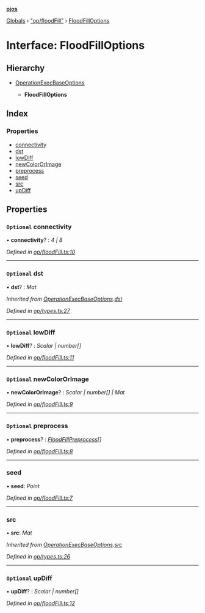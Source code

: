 **[ojos](../README.md)**

[Globals](../README.md) › ["op/floodFill"](../modules/_op_floodfill_.md) › [FloodFillOptions](_op_floodfill_.floodfilloptions.md)

# Interface: FloodFillOptions

## Hierarchy

* [OperationExecBaseOptions](_op_types_.operationexecbaseoptions.md)

  * **FloodFillOptions**

## Index

### Properties

* [connectivity](_op_floodfill_.floodfilloptions.md#optional-connectivity)
* [dst](_op_floodfill_.floodfilloptions.md#optional-dst)
* [lowDiff](_op_floodfill_.floodfilloptions.md#optional-lowdiff)
* [newColorOrImage](_op_floodfill_.floodfilloptions.md#optional-newcolororimage)
* [preprocess](_op_floodfill_.floodfilloptions.md#optional-preprocess)
* [seed](_op_floodfill_.floodfilloptions.md#seed)
* [src](_op_floodfill_.floodfilloptions.md#src)
* [upDiff](_op_floodfill_.floodfilloptions.md#optional-updiff)

## Properties

### `Optional` connectivity

• **connectivity**? : *4 | 8*

*Defined in [op/floodFill.ts:10](https://github.com/cancerberoSgx/mirada/blob/f2ba50d/ojos/src/op/floodFill.ts#L10)*

___

### `Optional` dst

• **dst**? : *Mat*

*Inherited from [OperationExecBaseOptions](_op_types_.operationexecbaseoptions.md).[dst](_op_types_.operationexecbaseoptions.md#optional-dst)*

*Defined in [op/types.ts:27](https://github.com/cancerberoSgx/mirada/blob/f2ba50d/ojos/src/op/types.ts#L27)*

___

### `Optional` lowDiff

• **lowDiff**? : *Scalar | number[]*

*Defined in [op/floodFill.ts:11](https://github.com/cancerberoSgx/mirada/blob/f2ba50d/ojos/src/op/floodFill.ts#L11)*

___

### `Optional` newColorOrImage

• **newColorOrImage**? : *Scalar | number[] | Mat*

*Defined in [op/floodFill.ts:9](https://github.com/cancerberoSgx/mirada/blob/f2ba50d/ojos/src/op/floodFill.ts#L9)*

___

### `Optional` preprocess

• **preprocess**? : *[FloodFillPreprocess](../modules/_op_floodfill_.md#floodfillpreprocess)[]*

*Defined in [op/floodFill.ts:8](https://github.com/cancerberoSgx/mirada/blob/f2ba50d/ojos/src/op/floodFill.ts#L8)*

___

###  seed

• **seed**: *Point*

*Defined in [op/floodFill.ts:7](https://github.com/cancerberoSgx/mirada/blob/f2ba50d/ojos/src/op/floodFill.ts#L7)*

___

###  src

• **src**: *Mat*

*Inherited from [OperationExecBaseOptions](_op_types_.operationexecbaseoptions.md).[src](_op_types_.operationexecbaseoptions.md#src)*

*Defined in [op/types.ts:26](https://github.com/cancerberoSgx/mirada/blob/f2ba50d/ojos/src/op/types.ts#L26)*

___

### `Optional` upDiff

• **upDiff**? : *Scalar | number[]*

*Defined in [op/floodFill.ts:12](https://github.com/cancerberoSgx/mirada/blob/f2ba50d/ojos/src/op/floodFill.ts#L12)*